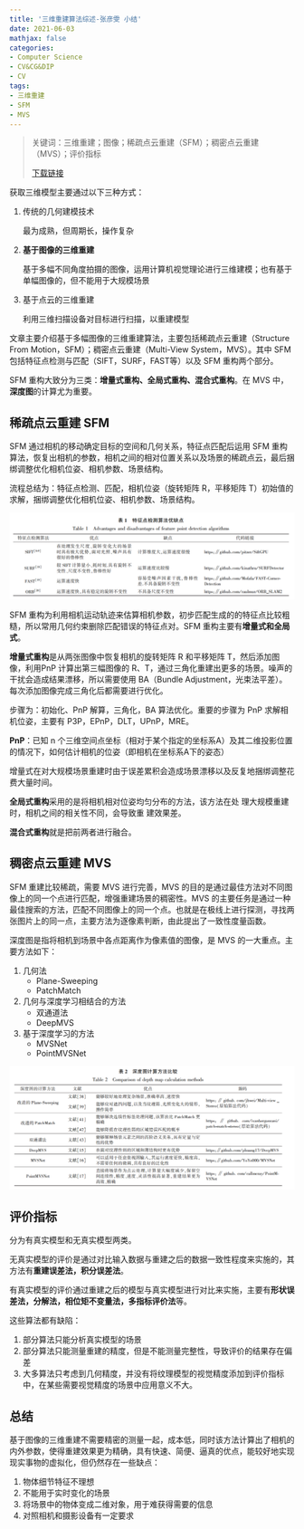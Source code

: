 ```yaml
---
title: '三维重建算法综述-张彦雯 小结'
date: 2021-06-03
mathjax: false
categories:
- Computer Science
- CV&CG&DIP
- CV
tags:
- 三维重建
- SFM
- MVS
---
```


> 关键词：三维重建；图像；稀疏点云重建（SFM）；稠密点云重建（MVS）；评价指标
>
> [下载链接]([nxdxb.cnjournals.org/ch/reader/download_pdf.aspx?file_no=20200509&year_id=2020&quarter_id=5&falg=1](http://nxdxb.cnjournals.org/ch/reader/download_pdf.aspx?file_no=20200509&year_id=2020&quarter_id=5&falg=1))

获取三维模型主要通过以下三种方式：

1. 传统的几何建模技术

    最为成熟，但周期长，操作复杂

2. **基于图像的三维重建**

    基于多幅不同角度拍摄的图像，运用计算机视觉理论进行三维建模；也有基于单幅图像的，但不能用于大规模场景

3. 基于点云的三维重建

    利用三维扫描设备对目标进行扫描，以重建模型

文章主要介绍基于多幅图像的三维重建算法，主要包括稀疏点云重建（Structure From Motion，SFM）；稠密点云重建（Multi-View System，MVS）。其中 SFM 包括特征点检测与匹配（SIFT，SURF，FAST等）以及 SFM 重构两个部分。

SFM 重构大致分为三类：**增量式重构、全局式重构、混合式重构**。在 MVS 中，**深度图**的计算尤为重要。

<!-- more -->

## 稀疏点云重建 SFM

SFM 通过相机的移动确定目标的空间和几何关系，特征点匹配后运用 SFM 重构算法，恢复出相机的参数，相机之间的相对位置关系以及场景的稀疏点云，最后捆绑调整优化相机位姿、相机参数、场景结构。

流程总结为：特征点检测、匹配，相机位姿（旋转矩阵 R，平移矩阵 T）初始值的求解，捆绑调整优化相机位姿、相机参数、场景结构。

![image-20210603112341838](/assets/ArticleImg/2021/三维重建算法研究综述_张彦雯.assets/image-20210603112341838.png)

SFM 重构为利用相机运动轨迹来估算相机参数，初步匹配生成的的特征点比较粗糙，所以常用几何约束删除匹配错误的特征点对。SFM 重构主要有**增量式和全局式**。

**增量式重构**是从两张图像中恢复相机的旋转矩阵 R 和平移矩阵 T，然后添加图像，利用PnP 计算出第三幅图像的 R、T，通过三角化重建出更多的场景。噪声的干扰会造成结果漂移，所以需要使用 BA（Bundle Adjustment，光束法平差）。每次添加图像完成三角化后都需要进行优化。

步骤为：初始化、PnP 解算，三角化，BA 算法优化。重要的步骤为 PnP 求解相机位姿，主要有 P3P，EPnP，DLT，UPnP，MRE。

**PnP**：已知 n 个三维空间点坐标（相对于某个指定的坐标系A）及其二维投影位置的情况下，如何估计相机的位姿（即相机在坐标系A下的姿态）

增量式在对大规模场景重建时由于误差累积会造成场景漂移以及反复地捆绑调整花费大量时间。

**全局式重构**采用的是将相机相对位姿均匀分布的方法，该方法在处 理大规模重建时，相机之间的相关性不同，会导致重 建效果差。

**混合式重构**就是把前两者进行融合。

## 稠密点云重建 MVS

SFM 重建比较稀疏，需要 MVS 进行完善，MVS 的目的是通过最佳方法对不同图像上的同一个点进行匹配，增强重建场景的稠密性。MVS 的主要任务是通过一种最佳搜索的方法，匹配不同图像上的同一个点。也就是在极线上进行探测，寻找两张图片上的同一点，主要方法为逐像素判断，由此提出了一致性度量函数。

深度图是指将相机到场景中各点距离作为像素值的图像，是 MVS 的一大重点。主要方法如下：

1. 几何法
    - Plane-Sweeping
    - PatchMatch
2. 几何与深度学习相结合的方法
    - 双通道法
    - DeepMVS
3. 基于深度学习的方法
    - MVSNet
    - PointMVSNet

![image-20210603195114007](/assets/ArticleImg/2021/三维重建算法研究综述_张彦雯.assets/image-20210603195114007.png)

## 评价指标

分为有真实模型和无真实模型两类。

无真实模型的评价是通过对比输入数据与重建之后的数据一致性程度来实施的，其方法有**重建误差法，积分误差法**。

有真实模型的评价通过重建之后的模型与真实模型进行对比来实施，主要有**形状误差法，分解法，相位矩不变量法，多指标评价法**等。

这些算法都有缺陷：

1. 部分算法只能分析真实模型的场景
2. 部分算法只能测量重建的精度，但是不能测量完整性，导致评价的结果存在偏差
3. 大多算法只考虑到几何精度，并没有将纹理模型的视觉精度添加到评价指标中，在某些需要视觉精度的场景中应用意义不大。

## 总结

基于图像的三维重建不需要精密的测量一起，成本低，同时该方法计算出了相机的内外参数，使得重建效果更为精确，具有快速、简便、逼真的优点，能较好地实现现实事物的虚拟化，但仍然存在一些缺点：

1. 物体细节特征不理想
2. 不能用于实时变化的场景
3. 将场景中的物体变成二维对象，用于难获得需要的信息
4. 对照相机和摄影设备有一定要求